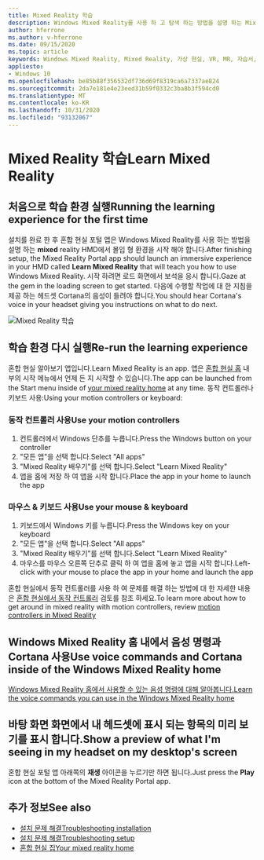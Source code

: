 ```yaml
---
title: Mixed Reality 학습
description: Windows Mixed Reality를 사용 하 고 탐색 하는 방법을 설명 하는 Mixed Reality 배우기 앱을 실행 하는 방법을 설명 합니다.
author: hferrone
ms.author: v-hferrone
ms.date: 09/15/2020
ms.topic: article
keywords: Windows Mixed Reality, Mixed Reality, 가상 현실, VR, MR, 자습서, 시작 하기
appliesto:
- Windows 10
ms.openlocfilehash: be85b88f356532df736d69f8319ca6a7337ae824
ms.sourcegitcommit: 2da7e181e4e23eed31b59f0332c3ba8b3f594cd0
ms.translationtype: MT
ms.contentlocale: ko-KR
ms.lasthandoff: 10/31/2020
ms.locfileid: "93132067"
---
```

# <a name="learn-mixed-reality"></a><span data-ttu-id="ae396-104">Mixed Reality 학습</span><span class="sxs-lookup"><span data-stu-id="ae396-104">Learn Mixed Reality</span></span>

## <a name="running-the-learning-experience-for-the-first-time"></a><span data-ttu-id="ae396-105">처음으로 학습 환경 실행</span><span class="sxs-lookup"><span data-stu-id="ae396-105">Running the learning experience for the first time</span></span>

<span data-ttu-id="ae396-106">설치를 완료 한 후 혼합 현실 포털 앱은 Windows Mixed Reality를 사용 하는 방법을 설명 하는 **mixed** reality HMD에서 몰입 형 환경을 시작 해야 합니다.</span><span class="sxs-lookup"><span data-stu-id="ae396-106">After finishing setup, the Mixed Reality Portal app should launch an immersive experience in your HMD called **Learn Mixed Reality** that will teach you how to use Windows Mixed Reality.</span></span> <span data-ttu-id="ae396-107">시작 하려면 로드 화면에서 보석을 응시 합니다.</span><span class="sxs-lookup"><span data-stu-id="ae396-107">Gaze at the gem in the loading screen to get started.</span></span> <span data-ttu-id="ae396-108">다음에 수행할 작업에 대 한 지침을 제공 하는 헤드셋 Cortana의 음성이 들려야 합니다.</span><span class="sxs-lookup"><span data-stu-id="ae396-108">You should hear Cortana's voice in your headset giving you instructions on what to do next.</span></span>

![Mixed Reality 학습](images/file-learnmixedrealitystart.png)

## <a name="re-run-the-learning-experience"></a><span data-ttu-id="ae396-110">학습 환경 다시 실행</span><span class="sxs-lookup"><span data-stu-id="ae396-110">Re-run the learning experience</span></span>

<span data-ttu-id="ae396-111">혼합 현실 알아보기 앱입니다.</span><span class="sxs-lookup"><span data-stu-id="ae396-111">Learn Mixed Reality is an app.</span></span> <span data-ttu-id="ae396-112">앱은 [혼합 현실 홈](your-mixed-reality-home.md) 내부의 시작 메뉴에서 언제 든 지 시작할 수 있습니다.</span><span class="sxs-lookup"><span data-stu-id="ae396-112">The app can be launched from the Start menu inside of [your mixed reality home](your-mixed-reality-home.md) at any time.</span></span> <span data-ttu-id="ae396-113">동작 컨트롤러나 키보드 사용:</span><span class="sxs-lookup"><span data-stu-id="ae396-113">Using your motion controllers or keyboard:</span></span>

### <a name="use-your-motion-controllers"></a><span data-ttu-id="ae396-114">동작 컨트롤러 사용</span><span class="sxs-lookup"><span data-stu-id="ae396-114">Use your motion controllers</span></span>

1. <span data-ttu-id="ae396-115">컨트롤러에서 Windows 단추를 누릅니다.</span><span class="sxs-lookup"><span data-stu-id="ae396-115">Press the Windows button on your controller</span></span>
2. <span data-ttu-id="ae396-116">"모든 앱"을 선택 합니다.</span><span class="sxs-lookup"><span data-stu-id="ae396-116">Select "All apps"</span></span>
3. <span data-ttu-id="ae396-117">"Mixed Reality 배우기"를 선택 합니다.</span><span class="sxs-lookup"><span data-stu-id="ae396-117">Select "Learn Mixed Reality"</span></span>
4. <span data-ttu-id="ae396-118">앱을 홈에 저장 하 여 앱을 시작 합니다.</span><span class="sxs-lookup"><span data-stu-id="ae396-118">Place the app in your home to launch the app</span></span>

### <a name="use-your-mouse--keyboard"></a><span data-ttu-id="ae396-119">마우스 & 키보드 사용</span><span class="sxs-lookup"><span data-stu-id="ae396-119">Use your mouse & keyboard</span></span>

1. <span data-ttu-id="ae396-120">키보드에서 Windows 키를 누릅니다.</span><span class="sxs-lookup"><span data-stu-id="ae396-120">Press the Windows key on your keyboard</span></span>
2. <span data-ttu-id="ae396-121">"모든 앱"을 선택 합니다.</span><span class="sxs-lookup"><span data-stu-id="ae396-121">Select "All apps"</span></span>
3. <span data-ttu-id="ae396-122">"Mixed Reality 배우기"를 선택 합니다.</span><span class="sxs-lookup"><span data-stu-id="ae396-122">Select "Learn Mixed Reality"</span></span>
4. <span data-ttu-id="ae396-123">마우스를 마우스 오른쪽 단추로 클릭 하 여 앱을 홈에 놓고 앱을 시작 합니다.</span><span class="sxs-lookup"><span data-stu-id="ae396-123">Left-click with your mouse to place the app in your home and launch the app</span></span>

<span data-ttu-id="ae396-124">혼합 현실에서 동작 컨트롤러를 사용 하 여 문제를 해결 하는 방법에 대 한 자세한 내용은 [혼합 현실에서 동작 컨트롤러](controllers-in-wmr.md) 검토를 참조 하세요.</span><span class="sxs-lookup"><span data-stu-id="ae396-124">To learn more about how to get around in mixed reality with motion controllers, review [motion controllers in Mixed Reality](controllers-in-wmr.md)</span></span>

## <a name="use-voice-commands-and-cortana-inside-of-the-windows-mixed-reality-home"></a><span data-ttu-id="ae396-125">Windows Mixed Reality 홈 내에서 음성 명령과 Cortana 사용</span><span class="sxs-lookup"><span data-stu-id="ae396-125">Use voice commands and Cortana inside of the Windows Mixed Reality home</span></span>

[<span data-ttu-id="ae396-126">Windows Mixed Reality 홈에서 사용할 수 있는 음성 명령에 대해 알아봅니다.</span><span class="sxs-lookup"><span data-stu-id="ae396-126">Learn the voice commands you can use in the Windows Mixed Reality home</span></span>](https://support.microsoft.com/help/4041322/windows-10-speech-in-windows-mixed-reality)

## <a name="show-a-preview-of-what-im-seeing-in-my-headset-on-my-desktops-screen"></a><span data-ttu-id="ae396-127">바탕 화면 화면에서 내 헤드셋에 표시 되는 항목의 미리 보기를 표시 합니다.</span><span class="sxs-lookup"><span data-stu-id="ae396-127">Show a preview of what I'm seeing in my headset on my desktop's screen</span></span>

<span data-ttu-id="ae396-128">혼합 현실 포털 앱 아래쪽의 **재생** 아이콘을 누르기만 하면 됩니다.</span><span class="sxs-lookup"><span data-stu-id="ae396-128">Just press the **Play** icon at the bottom of the Mixed Reality Portal app.</span></span>

## <a name="see-also"></a><span data-ttu-id="ae396-129">추가 정보</span><span class="sxs-lookup"><span data-stu-id="ae396-129">See also</span></span>

* [<span data-ttu-id="ae396-130">설치 문제 해결</span><span class="sxs-lookup"><span data-stu-id="ae396-130">Troubleshooting installation</span></span>](installation_errors.md)
* [<span data-ttu-id="ae396-131">설치 문제 해결</span><span class="sxs-lookup"><span data-stu-id="ae396-131">Troubleshooting setup</span></span>](wmr-setup-faq.md)
* [<span data-ttu-id="ae396-132">혼합 현실 집</span><span class="sxs-lookup"><span data-stu-id="ae396-132">Your mixed reality home</span></span>](your-mixed-reality-home.md)
